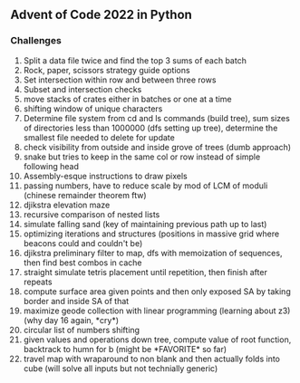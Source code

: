 ## Advent of Code 2022 in Python

### Challenges
1. Split a data file twice and find the top 3 sums of each batch
2. Rock, paper, scissors strategy guide options
3. Set intersection within row and between three rows
4. Subset and intersection checks
5. move stacks of crates either in batches or one at a time
6. shifting window of unique characters
7. Determine file system from cd and ls commands (build tree), sum sizes of directories less than 1000000 
(dfs setting up tree), determine the smallest file needed to delete for update
8. check visibility from outside and inside grove of trees (dumb approach)
9. snake but tries to keep in the same col or row instead of simple following head
10. Assembly-esque instructions to draw pixels
11. passing numbers, have to reduce scale by mod of LCM of moduli (chinese remainder theorem ftw)
12. djikstra elevation maze
13. recursive comparison of nested lists
14. simulate falling sand (key of maintaining previous path up to last)
15. optimizing iterations and structures (positions in massive grid where beacons could and couldn't be)
16. djikstra preliminary filter to map, dfs with memoization of sequences, then find best combos in cache
17. straight simulate tetris placement until repetition, then finish after repeats
18. compute surface area given points and then only exposed SA by taking border and inside SA of that
19. maximize geode collection with linear programming (learning about z3) (why day 16 again, \*cry\*)
20. circular list of numbers shifting
21. given values and operations down tree, compute value of root function, backtrack to humn for b (might be \*FAVORITE\* so far)
22. travel map with wraparound to non blank and then actually folds into cube (will solve all inputs but not technially generic)